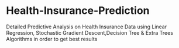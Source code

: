 # Health-Insurance-Prediction
Detailed Predictive Analysis on Health Insurance Data using Linear Regression, Stochastic Gradient Descent,Decision Tree &amp; Extra Trees Algorithms in order to get best results 
